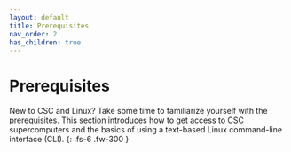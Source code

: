 ```yaml
---
layout: default
title: Prerequisites
nav_order: 2
has_children: true
---
```


# Prerequisites

New to CSC and Linux? Take some time to familiarize yourself with the
prerequisites. This section introduces how to get access to CSC supercomputers
and the basics of using a text-based Linux command-line interface (CLI).
{: .fs-6 .fw-300 }
